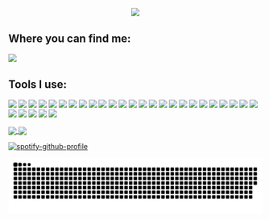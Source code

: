 <p align="center">
  <img src="https://capsule-render.vercel.app/api?text=Welcome%20to%20my%20Github!&fontSize=40&animation=fadeIn&type=waving&color=0:D8240E,100:0E15D8&height=150&fontAlignY=30"/>
</p>
<h2>Where you can find me:</h2>

<a href="https://www.linkedin.com/in/keyan-tabor/"><img src="https://img.shields.io/badge/LinkedIn-0077B5?style=for-the-badge&logo=linkedin&logoColor=white"/></a>

<!-- <img src="https://media.tenor.com/CgGUXc-LDc4AAAAC/hacker-pc.gif" width=200px/> -->
 <h2>Tools I use:</h2>
<p align="left" >
 <img src="https://cdn.jsdelivr.net/gh/devicons/devicon/icons/react/react-original.svg" width=30px />
  <img src="https://cdn.jsdelivr.net/gh/devicons/devicon/icons/javascript/javascript-original.svg" width=30px />
  <img src="https://cdn.jsdelivr.net/gh/devicons/devicon/icons/html5/html5-original-wordmark.svg" width=30px />
  <img src="https://cdn.jsdelivr.net/gh/devicons/devicon/icons/css3/css3-original-wordmark.svg" width=30px />
<img src="https://cdn.jsdelivr.net/gh/devicons/devicon/icons/nodejs/nodejs-original.svg" width=30px />
  <img src="https://cdn.jsdelivr.net/gh/devicons/devicon/icons/python/python-original.svg"  width=30px/>
 <img src="https://cdn.jsdelivr.net/gh/devicons/devicon/icons/django/django-plain.svg" width=30px/>
<img src="https://cdn.jsdelivr.net/gh/devicons/devicon/icons/docker/docker-original.svg" width=30px />
<img src="https://cdn.jsdelivr.net/gh/devicons/devicon/icons/figma/figma-original.svg" width=30px />
<img src="https://cdn.jsdelivr.net/gh/devicons/devicon/icons/eslint/eslint-original.svg" width=30px/>
<img src="https://cdn.jsdelivr.net/gh/devicons/devicon/icons/postgresql/postgresql-original.svg" width=30px/>
<img src="https://cdn.jsdelivr.net/gh/devicons/devicon/icons/mongodb/mongodb-original.svg" width=30px/>
<img src="https://cdn.jsdelivr.net/gh/devicons/devicon/icons/git/git-original.svg" width=30px/>
<img src="https://cdn.jsdelivr.net/gh/devicons/devicon/icons/github/github-original.svg" width=30px />
<img src="https://cdn.jsdelivr.net/gh/devicons/devicon/icons/jupyter/jupyter-original.svg" width=30px />
<img src="https://cdn.jsdelivr.net/gh/devicons/devicon/icons/kaggle/kaggle-original.svg" width=30px />
<img src="https://cdn.jsdelivr.net/gh/devicons/devicon/icons/linux/linux-original.svg" width=30px />
<img src="https://cdn.jsdelivr.net/gh/devicons/devicon/icons/npm/npm-original-wordmark.svg" width=30px />
<img src="https://cdn.jsdelivr.net/gh/devicons/devicon/icons/markdown/markdown-original.svg" width=30px />
<img src="https://cdn.jsdelivr.net/gh/devicons/devicon/icons/numpy/numpy-original.svg" width=30px />
<img src="https://cdn.jsdelivr.net/gh/devicons/devicon/icons/pandas/pandas-original.svg" width=30px />
<img src="https://cdn.jsdelivr.net/gh/devicons/devicon/icons/pycharm/pycharm-original.svg" width=30px />
<img src="https://cdn.jsdelivr.net/gh/devicons/devicon/icons/trello/trello-plain.svg" width=30px />
<img src="https://cdn.jsdelivr.net/gh/devicons/devicon/icons/vscode/vscode-original.svg" width=30px />
<img src="https://cdn.jsdelivr.net/gh/devicons/devicon/icons/pytest/pytest-original.svg" width=30px />
<img src="https://cdn.jsdelivr.net/gh/devicons/devicon/icons/atom/atom-original.svg" width=30px />
<img src="https://cdn.jsdelivr.net/gh/devicons/devicon/icons/bash/bash-original.svg" width=30px />
<img src="https://cdn.jsdelivr.net/gh/devicons/devicon/icons/bootstrap/bootstrap-original.svg" width=30px />
<img src="https://cdn.jsdelivr.net/gh/devicons/devicon/icons/tailwindcss/tailwindcss-plain.svg" width=30px />
<img src="https://cdn.jsdelivr.net/gh/devicons/devicon/icons/ubuntu/ubuntu-plain.svg" width=30px />
</p>

<!-- ![Keyans's GitHub stats](https://github-readme-stats.vercel.app/api?username=Burmpf&show_icons=true&theme=radical)

![Top Langs](https://github-readme-stats.vercel.app/api/top-langs/?username=Burmpf&layout=compact&theme=radical) -->



<a href="https://github.com/anuraghazra/github-readme-stats">
  <img align="center" src="https://github-readme-stats.vercel.app/api?username=Burmpf&show_icons=true&theme=radical" />
</a>
<a href="https://github.com/anuraghazra/convoychat">
  <img align="center" src="https://github-readme-stats.vercel.app/api/top-langs/?username=Burmpf&layout=compact&theme=radical&langs_count=4" />
</a>

[![spotify-github-profile](https://spotify-github-profile.vercel.app/api/view?uid=12187030416&cover_image=true&theme=default&show_offline=true&background_color=121212&bar_color=53b14f&bar_color_cover=false)](https://github.com/kittinan/spotify-github-profile)

![Snake animation](https://github.com/Burmpf/Burmpf/blob/output/github-contribution-grid-snake.svg)